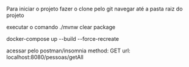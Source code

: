 Para iniciar o projeto
fazer o clone pelo git
navegar até a pasta raiz do projeto

executar o comando
./mvnw clear package

docker-compose up  --build --force-recreate

acessar pelo postman/insomnia
method: GET
url: localhost:8080/pessoas/getAll